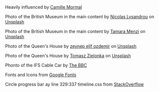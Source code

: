 Heavily influenced by [Camille Mormal](https://camillemormal.com/)

Photo of the British Museum in the main content by [Nicolas Lysandrou](https://unsplash.com/@nico86?utm_content=creditCopyText&utm_medium=referral&utm_source=unsplash)
on [Unsplash](https://unsplash.com/photos/people-inside-building-kDRYBXWFRTI?utm_content=creditCopyText&utm_medium=referral&utm_source=unsplash)

Photo of the British Museum in the main content by [Tamara Menzi](https://unsplash.com/@itstamaramenzi?utm_content=creditCopyText&utm_medium=referral&utm_source=unsplash)
on [Unsplash](https://unsplash.com/photos/brown-concrete-building-ZAd3Z9wOgOs?utm_content=creditCopyText&utm_medium=referral&utm_source=unsplash)

Photo of the Queen's House by [zeynep elif ozdemir](https://unsplash.com/@zeynepelifko?utm_content=creditCopyText&utm_medium=referral&utm_source=unsplash)
on [Unsplash](https://unsplash.com/photos/a-view-of-a-city-from-a-distance-9GhOPB2Teus?utm_content=creditCopyText&utm_medium=referral&utm_source=unsplash)

Photo of the Queen's House by [Tomasz Zielonka](https://unsplash.com/@tzielonka?utm_content=creditCopyText&utm_medium=referral&utm_source=unsplash)
on [Unsplash](https://unsplash.com/photos/a-red-ball-on-top-of-a-building-with-a-cross-on-top-Oz45UJklkTY?utm_content=creditCopyText&utm_medium=referral&utm_source=unsplash)

Phonto of the IFS Cable Car by [The BBC](https://www.bbc.com/news/uk-england-london-62672319)

  
Fonts and Icons from [Google Fonts](fonts.google.com)

Circle progress bar ay line 329:337 timeline.css from [StackOverflow](https://stackoverflow.com/questions/13059190/html5-css3-circle-with-partial-border)
